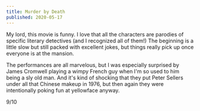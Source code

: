```yaml
---
title: Murder by Death
published: 2020-05-17
---
```


My lord, this movie is funny. I love that all the characters are parodies of specific literary detectives (and I recognized all of them!) The beginning is a little slow but still packed with excellent jokes, but things really pick up once everyone is at the mansion.

The performances are all marvelous, but I was especially surprised by James Cromwell playing a wimpy French guy when I'm so used to him being a sly old man. And it's kind of shocking that they put Peter Sellers under all that Chinese makeup in 1976, but then again they were intentionally poking fun at yellowface anyway.

9/10
